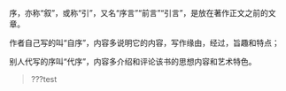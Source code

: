 序，亦称“叙”，或称“引”，又名“序言”“前言”“引言”，是放在著作正文之前的文章。

作者自己写的叫“自序”，内容多说明它的内容，写作缘由，经过，旨趣和特点；

别人代写的序叫“代序”，内容多介绍和评论该书的思想内容和艺术特色。

> ???test
